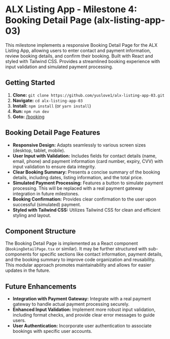 # ALX Listing App - Milestone 4: Booking Detail Page (alx-listing-app-03)

This milestone implements a responsive Booking Detail Page for the ALX Listing App, allowing users to enter contact and payment information, review booking details, and confirm their booking. Built with React and styled with Tailwind CSS.  Provides a streamlined booking experience with input validation and simulated payment processing.


## Getting Started

1. **Clone:** `git clone https://github.com/yuslove1/alx-listing-app-03.git`
2. **Navigate:** `cd alx-listing-app-03`
3. **Install:** `npm install` (or `yarn install`)
4. **Run:** `npm run dev`
5. **Goto:** [/booking](http://localhost:3000/booking)



## Booking Detail Page Features


* **Responsive Design:** Adapts seamlessly to various screen sizes (desktop, tablet, mobile).
* **User Input with Validation:**  Includes fields for contact details (name, email, phone) and payment information (card number, expiry, CVV) with input validation to ensure data integrity.
* **Clear Booking Summary:**  Presents a concise summary of the booking details, including dates, listing information, and the total price.
* **Simulated Payment Processing:**  Features a button to simulate payment processing.  This will be replaced with a real payment gateway integration in future milestones.
* **Booking Confirmation:**  Provides clear confirmation to the user upon successful (simulated) payment.
* **Styled with Tailwind CSS:**  Utilizes Tailwind CSS for clean and efficient styling and layout.


## Component Structure

The Booking Detail Page is implemented as a React component (`BookingDetailPage.tsx` or similar).  It may be further structured with sub-components for specific sections like contact information, payment details, and the booking summary to improve code organization and reusability.  This modular approach promotes maintainability and allows for easier updates in the future.



## Future Enhancements

* **Integration with Payment Gateway:**  Integrate with a real payment gateway to handle actual payment processing securely.
* **Enhanced Input Validation:**  Implement more robust input validation, including format checks, and provide clear error messages to guide users.
* **User Authentication:**  Incorporate user authentication to associate bookings with specific user accounts.
